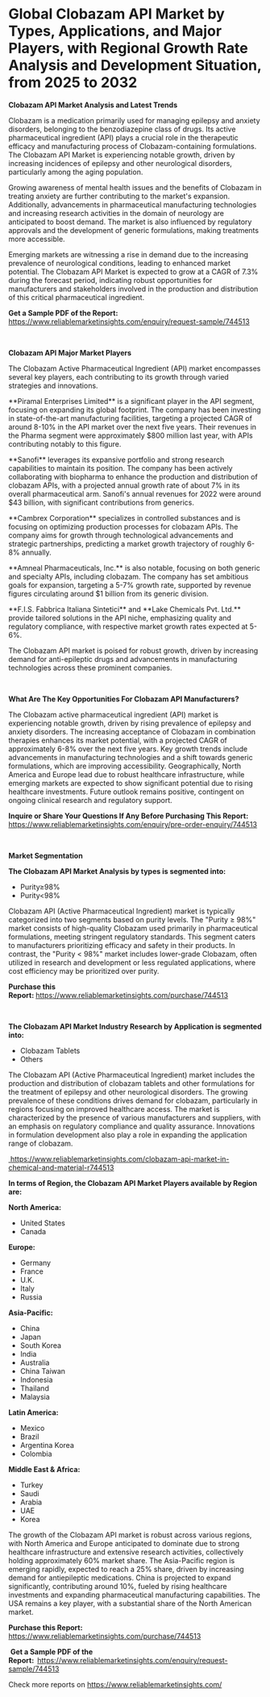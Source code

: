 <p><h1>Global Clobazam API Market by Types, Applications, and Major Players, with Regional Growth Rate Analysis and Development Situation, from 2025 to 2032</h1></p><p><strong>Clobazam API Market Analysis and Latest Trends</strong></p>
<p><p>Clobazam is a medication primarily used for managing epilepsy and anxiety disorders, belonging to the benzodiazepine class of drugs. Its active pharmaceutical ingredient (API) plays a crucial role in the therapeutic efficacy and manufacturing process of Clobazam-containing formulations. The Clobazam API Market is experiencing notable growth, driven by increasing incidences of epilepsy and other neurological disorders, particularly among the aging population. </p><p>Growing awareness of mental health issues and the benefits of Clobazam in treating anxiety are further contributing to the market's expansion. Additionally, advancements in pharmaceutical manufacturing technologies and increasing research activities in the domain of neurology are anticipated to boost demand. The market is also influenced by regulatory approvals and the development of generic formulations, making treatments more accessible. </p><p>Emerging markets are witnessing a rise in demand due to the increasing prevalence of neurological conditions, leading to enhanced market potential. The Clobazam API Market is expected to grow at a CAGR of 7.3% during the forecast period, indicating robust opportunities for manufacturers and stakeholders involved in the production and distribution of this critical pharmaceutical ingredient.</p></p>
<p><strong>Get a Sample PDF of the Report:&nbsp;</strong> <a href="https://www.reliablemarketinsights.com/enquiry/request-sample/744513?utm_campaign=2102&utm_medium=2&utm_source=Github&utm_content=ia&utm_term=28022025&utm_id=clobazam-api">https://www.reliablemarketinsights.com/enquiry/request-sample/744513</a></p>
<p>&nbsp;</p>
<p><strong>Clobazam API Major Market Players</strong></p>
<p><p>The Clobazam Active Pharmaceutical Ingredient (API) market encompasses several key players, each contributing to its growth through varied strategies and innovations.</p><p>**Piramal Enterprises Limited** is a significant player in the API segment, focusing on expanding its global footprint. The company has been investing in state-of-the-art manufacturing facilities, targeting a projected CAGR of around 8-10% in the API market over the next five years. Their revenues in the Pharma segment were approximately $800 million last year, with APIs contributing notably to this figure.</p><p>**Sanofi** leverages its expansive portfolio and strong research capabilities to maintain its position. The company has been actively collaborating with biopharma to enhance the production and distribution of clobazam APIs, with a projected annual growth rate of about 7% in its overall pharmaceutical arm. Sanofi's annual revenues for 2022 were around $43 billion, with significant contributions from generics.</p><p>**Cambrex Corporation** specializes in controlled substances and is focusing on optimizing production processes for clobazam APIs. The company aims for growth through technological advancements and strategic partnerships, predicting a market growth trajectory of roughly 6-8% annually.</p><p>**Amneal Pharmaceuticals, Inc.** is also notable, focusing on both generic and specialty APIs, including clobazam. The company has set ambitious goals for expansion, targeting a 5-7% growth rate, supported by revenue figures circulating around $1 billion from its generic division.</p><p>**F.I.S. Fabbrica Italiana Sintetici** and **Lake Chemicals Pvt. Ltd.** provide tailored solutions in the API niche, emphasizing quality and regulatory compliance, with respective market growth rates expected at 5-6%.</p><p>The Clobazam API market is poised for robust growth, driven by increasing demand for anti-epileptic drugs and advancements in manufacturing technologies across these prominent companies.</p></p>
<p>&nbsp;</p>
<p><strong>What Are The Key Opportunities For Clobazam API Manufacturers?</strong></p>
<p><p>The Clobazam active pharmaceutical ingredient (API) market is experiencing notable growth, driven by rising prevalence of epilepsy and anxiety disorders. The increasing acceptance of Clobazam in combination therapies enhances its market potential, with a projected CAGR of approximately 6-8% over the next five years. Key growth trends include advancements in manufacturing technologies and a shift towards generic formulations, which are improving accessibility. Geographically, North America and Europe lead due to robust healthcare infrastructure, while emerging markets are expected to show significant potential due to rising healthcare investments. Future outlook remains positive, contingent on ongoing clinical research and regulatory support.</p></p>
<p><strong>Inquire or Share Your Questions If Any Before Purchasing This Report:</strong> <a href="https://www.reliablemarketinsights.com/enquiry/pre-order-enquiry/744513?utm_campaign=2102&utm_medium=2&utm_source=Github&utm_content=ia&utm_term=28022025&utm_id=clobazam-api">https://www.reliablemarketinsights.com/enquiry/pre-order-enquiry/744513</a></p>
<p>&nbsp;</p>
<p><strong>Market Segmentation</strong></p>
<p><strong>The Clobazam API Market Analysis by types is segmented into:</strong></p>
<p><ul><li>Purity≥98%</li><li>Purity<98%</li></ul></p>
<p><p>Clobazam API (Active Pharmaceutical Ingredient) market is typically categorized into two segments based on purity levels. The "Purity ≥ 98%" market consists of high-quality Clobazam used primarily in pharmaceutical formulations, meeting stringent regulatory standards. This segment caters to manufacturers prioritizing efficacy and safety in their products. In contrast, the "Purity < 98%" market includes lower-grade Clobazam, often utilized in research and development or less regulated applications, where cost efficiency may be prioritized over purity.</p></p>
<p><strong>Purchase this Report:&nbsp;</strong><a href="https://www.reliablemarketinsights.com/purchase/744513?utm_campaign=2102&utm_medium=2&utm_source=Github&utm_content=ia&utm_term=28022025&utm_id=clobazam-api">https://www.reliablemarketinsights.com/purchase/744513</a></p>
<p>&nbsp;</p>
<p><strong>The Clobazam API Market Industry Research by Application is segmented into:</strong></p>
<p><ul><li>Clobazam Tablets</li><li>Others</li></ul></p>
<p><p>The Clobazam API (Active Pharmaceutical Ingredient) market includes the production and distribution of clobazam tablets and other formulations for the treatment of epilepsy and other neurological disorders. The growing prevalence of these conditions drives demand for clobazam, particularly in regions focusing on improved healthcare access. The market is characterized by the presence of various manufacturers and suppliers, with an emphasis on regulatory compliance and quality assurance. Innovations in formulation development also play a role in expanding the application range of clobazam.</p></p>
<p><a href="https://www.reliablemarketinsights.com/clobazam-api-market-in-chemical-and-material-r744513?utm_campaign=2102&utm_medium=2&utm_source=Github&utm_content=ia&utm_term=28022025&utm_id=clobazam-api">&nbsp;https://www.reliablemarketinsights.com/clobazam-api-market-in-chemical-and-material-r744513</a></p>
<p><strong>In terms of Region, the Clobazam API Market Players available by Region are:</strong></p>
<p>
    <p> <strong> North America: </strong>
        <ul>
            <li>United States</li>
            <li>Canada</li>
        </ul>
        </p> 
    <p> <strong> Europe: </strong>
        <ul>
            <li>Germany</li>
            <li>France</li>
            <li>U.K.</li>
            <li>Italy</li>
            <li>Russia</li>
        </ul>
        </p> 
    <p> <strong> Asia-Pacific: </strong>
        <ul>
            <li>China</li>
            <li>Japan</li>
            <li>South Korea</li>
            <li>India</li>
            <li>Australia</li>
            <li>China Taiwan</li>
            <li>Indonesia</li>
            <li>Thailand</li>
            <li>Malaysia</li>
        </ul>
        </p> 
    <p> <strong> Latin America: </strong>
        <ul>
            <li>Mexico</li>
            <li>Brazil</li>
            <li>Argentina Korea</li>
            <li>Colombia</li>
        </ul>
        </p> 
    <p> <strong> Middle East & Africa: </strong>
        <ul>
            <li>Turkey</li>
            <li>Saudi</li>
            <li>Arabia</li>
            <li>UAE</li>
            <li>Korea</li>
        </ul>
    </p>
    </p>
<p><p>The growth of the Clobazam API market is robust across various regions, with North America and Europe anticipated to dominate due to strong healthcare infrastructure and extensive research activities, collectively holding approximately 60% market share. The Asia-Pacific region is emerging rapidly, expected to reach a 25% share, driven by increasing demand for antiepileptic medications. China is projected to expand significantly, contributing around 10%, fueled by rising healthcare investments and expanding pharmaceutical manufacturing capabilities. The USA remains a key player, with a substantial share of the North American market.</p></p>
<p><strong>Purchase this Report: </strong><a href="https://www.reliablemarketinsights.com/purchase/744513?utm_campaign=2102&utm_medium=2&utm_source=Github&utm_content=ia&utm_term=28022025&utm_id=clobazam-api">https://www.reliablemarketinsights.com/purchase/744513</a></p>
<p>&nbsp;<strong>Get a Sample PDF of the Report:&nbsp;&nbsp;</strong><a href="https://www.reliablemarketinsights.com/enquiry/request-sample/744513?utm_campaign=2102&utm_medium=2&utm_source=Github&utm_content=ia&utm_term=28022025&utm_id=clobazam-api">https://www.reliablemarketinsights.com/enquiry/request-sample/744513</a></p>
<p><strong></strong></p>
<p>Check more reports on <a href="https://www.reliablemarketinsights.com/?utm_campaign=2102&utm_medium=2&utm_source=Github&utm_content=ia&utm_term=28022025&utm_id=clobazam-api">https://www.reliablemarketinsights.com/</a></p>